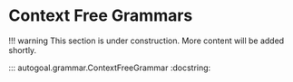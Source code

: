 # Context Free Grammars

!!! warning
    This section is under construction. More content will be added shortly.

::: autogoal.grammar.ContextFreeGrammar
    :docstring:

